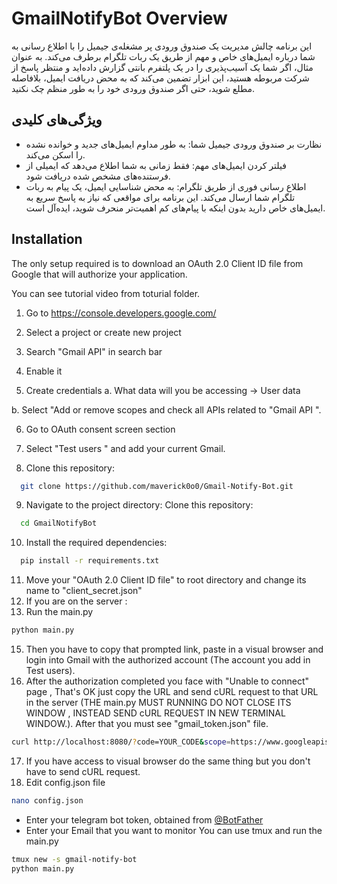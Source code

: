 
# GmailNotifyBot Overview


این برنامه چالش مدیریت یک صندوق ورودی پر مشغله‌ی جیمیل را با اطلاع رسانی به شما درباره ایمیل‌های خاص و مهم از طریق یک ربات تلگرام برطرف می‌کند. به عنوان مثال، اگر شما یک آسیب‌پذیری را در یک پلتفرم بانتی گزارش داده‌اید و منتظر پاسخ از شرکت مربوطه هستید، این ابزار تضمین می‌کند که به محض دریافت ایمیل، بلافاصله مطلع شوید، حتی اگر صندوق ورودی خود را به طور منظم چک نکنید.

## ویژگی‌های کلیدی

- نظارت بر صندوق ورودی جیمیل شما: به طور مداوم ایمیل‌های جدید و خوانده نشده را اسکن می‌کند.
- فیلتر کردن ایمیل‌های مهم: فقط زمانی به شما اطلاع می‌دهد که ایمیلی از فرستنده‌های مشخص شده دریافت شود.
- اطلاع رسانی فوری از طریق تلگرام: به محض شناسایی ایمیل، یک پیام به ربات تلگرام شما ارسال می‌کند.
این برنامه برای مواقعی که نیاز به پاسخ سریع به ایمیل‌های خاص دارید بدون اینکه با پیام‌های کم اهمیت‌تر منحرف شوید، ایده‌آل است.

## Installation 

The only setup required is to download an OAuth 2.0 Client ID file from Google that will authorize your application.

You can see tutorial video from toturial folder.

1. Go to https://console.developers.google.com/

2. Select a project or create new project

3. Search "Gmail API" in search bar

4. Enable it

5. Create credentials
  a. What data will you be accessing -> User data

  b. Select "Add or remove scopes and check all APIs related to "Gmail API ".

6. Go to OAuth consent screen section

7. Select "Test users " and add your current Gmail.

8. Clone this repository:
```bash
  git clone https://github.com/maverick0o0/Gmail-Notify-Bot.git
```
9. Navigate to the project directory:
Clone this repository:
```bash
  cd GmailNotifyBot
```
10. Install the required dependencies:
```bash
  pip install -r requirements.txt
```
11. Move your "OAuth 2.0 Client ID file" to root directory and change its name to "client_secret.json"
12. If you are on the server :
14. Run the main.py
```bash
python main.py
```
15. Then you have to copy that prompted link, paste in a visual browser and login into Gmail with the authorized account (The account you add in Test users).
16. After the authorization completed you face with "Unable to connect" page , That's OK just copy the URL and send cURL request to that URL in the server (THE main.py MUST RUNNING DO NOT CLOSE ITS WINDOW , INSTEAD SEND cURL REQUEST IN NEW TERMINAL WINDOW.). After that you must see "gmail_token.json" file.
```bash
curl http://localhost:8080/?code=YOUR_CODE&scope=https://www.googleapis.com/auth/gmail.settings.basic%20https://www.googleapis.com/auth/gmail.modify
```
17. If you have access to visual browser do the same thing but you don't have to send cURL request.
18. Edit config.json file

```bash
nano config.json
```
- Enter your telegram bot token, obtained from [@BotFather](https://t.me/BotFather)
- Enter your Email that you want to monitor
You can use tmux and run the main.py
```bash
tmux new -s gmail-notify-bot
python main.py
```


